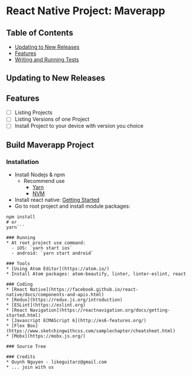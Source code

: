 # React Native Project: Maverapp

## Table of Contents

* [Updating to New Releases](#updating-to-new-releases)
* [Features](#features)
* [Writing and Running Tests](#writing-and-running-tests)

## Updating to New Releases

## Features

- [ ] Listing Projects
- [ ] Listing Versions of one Project
- [ ] Install Project to your device with version you choice

## Build Maverapp Project

### Installation
* Install Nodejs & npm
  * Recommend use
    - [Yarn](https://yarnpkg.com/en/docs/install)
    - [NVM](https://github.com/creationix/nvm)
* Install react native: [Getting Started](https://facebook.github.io/react-native/docs/getting-started.html)
* Go to root project and install module packages:

```
npm install
# or
yarn```

### Running
* At root project use command:
  - iOS: `yarn start ios`
  - android: `yarn start android`

### Tools
* [Using Atom Editor](https://atom.io/)
* Install Atom packages: atom-beautify, linter, linter-eslint, react

### Coding
* [React Native](https://facebook.github.io/react-native/docs/components-and-apis.html)
* [Redux](https://redux.js.org/introduction)
* [ESLint](https://eslint.org)
* [React Navigation](https://reactnavigation.org/docs/getting-started.html)
* [Javascript ECMAScript 6](http://es6-features.org/)
* [Flex Box](https://www.sketchingwithcss.com/samplechapter/cheatsheet.html)
* [Mobx](https://mobx.js.org/)

### Source Tree

### Credits
* Quynh Nguyen - likeguitarz@gmail.com
* ... join with us
